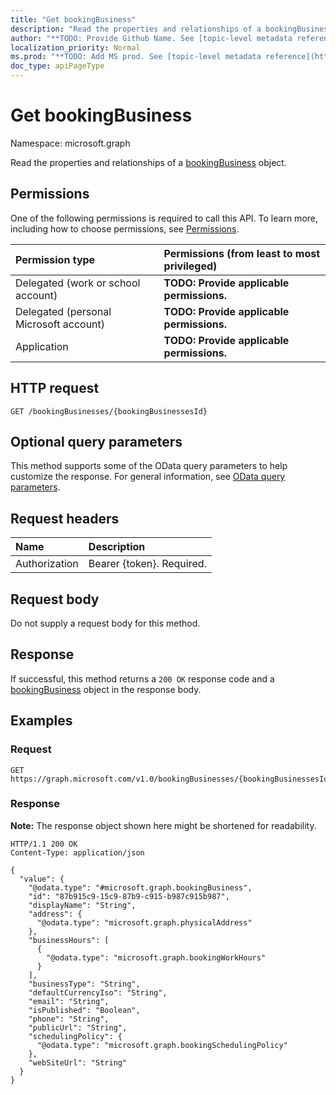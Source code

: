 ```yaml
---
title: "Get bookingBusiness"
description: "Read the properties and relationships of a bookingBusiness object."
author: "**TODO: Provide Github Name. See [topic-level metadata reference](https://msgo.azurewebsites.net/add/document/guidelines/metadata.html#topic-level-metadata)**"
localization_priority: Normal
ms.prod: "**TODO: Add MS prod. See [topic-level metadata reference](https://msgo.azurewebsites.net/add/document/guidelines/metadata.html#topic-level-metadata)**"
doc_type: apiPageType
---
```


# Get bookingBusiness
Namespace: microsoft.graph



Read the properties and relationships of a [bookingBusiness](../resources/bookingbusiness.md) object.

## Permissions
One of the following permissions is required to call this API. To learn more, including how to choose permissions, see [Permissions](/graph/permissions-reference).

|Permission type|Permissions (from least to most privileged)|
|:---|:---|
|Delegated (work or school account)|**TODO: Provide applicable permissions.**|
|Delegated (personal Microsoft account)|**TODO: Provide applicable permissions.**|
|Application|**TODO: Provide applicable permissions.**|

## HTTP request

<!-- {
  "blockType": "ignored"
}
-->
``` http
GET /bookingBusinesses/{bookingBusinessesId}
```

## Optional query parameters
This method supports some of the OData query parameters to help customize the response. For general information, see [OData query parameters](/graph/query-parameters).

## Request headers
|Name|Description|
|:---|:---|
|Authorization|Bearer {token}. Required.|

## Request body
Do not supply a request body for this method.

## Response

If successful, this method returns a `200 OK` response code and a [bookingBusiness](../resources/bookingbusiness.md) object in the response body.

## Examples

### Request
<!-- {
  "blockType": "request",
  "name": "get_bookingbusiness"
}
-->
``` http
GET https://graph.microsoft.com/v1.0/bookingBusinesses/{bookingBusinessesId}
```


### Response
**Note:** The response object shown here might be shortened for readability.
<!-- {
  "blockType": "response",
  "truncated": true,
  "@odata.type": "microsoft.graph.bookingBusiness"
}
-->
``` http
HTTP/1.1 200 OK
Content-Type: application/json

{
  "value": {
    "@odata.type": "#microsoft.graph.bookingBusiness",
    "id": "87b915c9-15c9-87b9-c915-b987c915b987",
    "displayName": "String",
    "address": {
      "@odata.type": "microsoft.graph.physicalAddress"
    },
    "businessHours": [
      {
        "@odata.type": "microsoft.graph.bookingWorkHours"
      }
    ],
    "businessType": "String",
    "defaultCurrencyIso": "String",
    "email": "String",
    "isPublished": "Boolean",
    "phone": "String",
    "publicUrl": "String",
    "schedulingPolicy": {
      "@odata.type": "microsoft.graph.bookingSchedulingPolicy"
    },
    "webSiteUrl": "String"
  }
}
```

